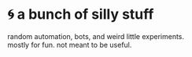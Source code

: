 # 🌀 a bunch of silly stuff

random automation, bots, and weird little experiments.  
mostly for fun. not meant to be useful.
